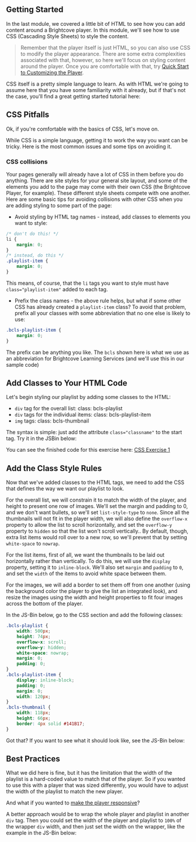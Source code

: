 <!--
{
"name": "css-module",
"version" : "0.1",
"title" : "CSS Essentials for the Brightcove Player",
"description" : "This is only a test",
"homepage" : "https://github.com/rcrooks/outlearn-player-technologies",
"freshnessDate" : 2015-08-30,
"license" : "CC BY 4.0"
}
-->

<!-- @section -->

## Getting Started

In the last module, we covered a little bit of HTML to see how you can add content around a Brightcove player. In this module, we'll see how to use CSS (Cascading Style Sheets) to style the content.

> Remember that the player itself is just HTML, so you can also use CSS to modify the player appearance. There are some extra complexities associated with that, however, so here we'll focus on styling content around the player. Once you are comfortable with that, try [Quick Start to Customizing the Player](http://docs.brightcove.com/en/video-cloud/brightcove-player/guides/customize-quick-start.html).

CSS itself is a pretty simple language to learn. As with HTML we're going to assume here that you have some familiarity with it already, but if that's not the case, you'll find a great getting started tutorial here:

<!-- @link, "url" : "https://developer.mozilla.org/en-US/docs/Web/Guide/CSS/Getting_started", "text": "MDN CSS Tutorial" -->

<!-- @section -->

## CSS Pitfalls

Ok, if you're comfortable with the basics of CSS, let's move on.

While CSS is a simple language, getting it to work the way you want can be tricky. Here is the most common issues and some tips on avoiding it.

### CSS collisions

Your pages generally will already have a lot of CSS in them before you do anything. There are site styles for your general site layout, and some of the elements you add to the page may come with their own CSS (the Brightcove Player, for example). These different style sheets compete with one another. Here are some basic tips for avoiding collisions with other CSS when you are adding styling to some part of the page:

- Avoid styling by HTML tag names - instead, add classes to elements you want to style:

```css
/* don't do this! */
li {
    margin: 0;
}
/* instead, do this */
.playlist-item {
    margin: 0;
}
```

This means, of course, that the `li` tags you want to style must have `class="playlist-item"` added to each tag.

- Prefix the class names - the above rule helps, but what if some other CSS has already created a `playlist-item` class? To avoid that problem, prefix all your classes with some abbreviation that no one else is likely to use:

```css
.bcls-playlist-item {
    margin: 0;
}
```

The prefix can be anything you like. The `bcls` shown here is what we use as an abbreviation for Brightcove Learning Services (and we'll use this in our sample code)

<!-- @section -->

## Add Classes to Your HTML Code

Let's begin styling our playlist by adding some classes to the HTML:

- `div` tag for the overall list: class: bcls-playlist
- `div` tags for the individual items: class: bcls-playlist-item
- `img` tags: class: bcls-thumbnail

The syntax is simple: just add the attribute `class="classname"` to the start tag. Try it in the JSBin below:

<!-- @link, "url" : "https://rcrooks.jsbin.com/yiyaga/1/edit?html,css,output", "text": "Add Class Attributes" -->

You can see the finished code for this exercise here: [CSS Exercise 1](https://rcrooks.jsbin.com/romose/4/edit?html,css,output)

<!-- @section -->

## Add the Class Style Rules

Now that we've added classes to the HTML tags, we need to add the CSS that defines the way we want our playlist to look.

For the overall list, we will constrain it to match the width of the player, and height to present one row of images. We'll set the margin and padding to 0, and we don't want bullets, so we'll set `list-style-type` to `none`. Since all the thumbnails will not fit in the player width, we will also define the `overflow-x` property to allow the list to scroll horizontally, and set the `overflow-y` property to `hidden` so that the list won't scroll vertically.. By default, though, extra list items would roll over to a new row, so we'll prevent that by setting `white-space` to `nowrap`.

For the list items, first of all, we want the thumbnails to be laid out horizontally rather than vertically. To do this, we will use the `display` property, setting it to `inline-block`. We'll also set `margin` and `padding` to `0`, and set the `width` of the items to avoid white space between them.

For the images, we will add a border to set them off from one another (using the background color the player to give the list an integrated look), and resize the images using the width and height properties to fit four images across the bottom of the player.

In the JS-Bin below, go to the CSS section and add the following classes:

```css
.bcls-playlist {
    width: 500px;
    height: 74px;
    overflow-x: scroll;
    overflow-y: hidden;
    white-space: nowrap;
    margin: 0;
    padding: 0;
}
.bcls-playlist-item {
    display: inline-block;
    padding: 0;
    margin: 0;
    width: 120px;
}
.bcls-thumbnail {
    width: 118px;
    height: 66px;
    border: 4px solid #141B17;
}
```

<!-- @link, "url" : "https://jsbin.com/zudelu/edit", "text": "Add CSS Classes" -->

Got that? If you want to see what it should look like, see the JS-Bin below:

<!-- @link, "url" : "https://rcrooks.jsbin.com/putime/11/edit?html,css,output", "text": "CSS for the Playlist Finished" -->

<!-- @section -->

## Best Practices

What we did here is fine, but it has the limitation that the width of the playlist is a hard-coded value to match that of the player. So if you wanted to use this with a player that was sized differently, you would have to adjust the width of the playlist to match the new player. 

And what if you wanted to [make the player responsive](http://docs.brightcove.com/en/video-cloud/brightcove-player/samples/responsive-sizing.html)? 

A better approach would be to wrap the whole player and playlist in another `div` tag. Then you could set the width of the player and playlist to `100%` of the wrapper `div` width, and then just set the width on the wrapper, like the example in the JS-Bin below:

<!-- @link, "url" : "https://rcrooks.jsbin.com/hovayo/3/edit?html,css,output", "text": "Video Player and Playlist in DIV Wrapper" -->